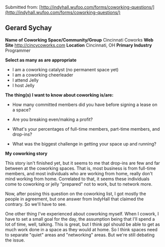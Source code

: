 Submitted from: [http://indyhall.wufoo.com/forms/coworking-questions/](http://indyhall.wufoo.com/forms/coworking-questions/)

## Gerard Sychay

**Name of Coworking Space/Community/Group** Cincinnati Coworks
**Web Site** http://cincycoworks.com
**Location** Cincinnati, OH
**Primary Industry** Programmer

**Select as many as are appropriate**

* I am a coworking catalyst (no permanent space yet)
* I am a coworking cheerleader
* I attend Jelly
* I host Jelly

**The thing(s) I want to know about coworking is/are:**

* How many committed members did you have before signing a lease on a space?

* Are you breaking even/making a profit?

* What's your percentages of full-time members, part-time members, and drop-ins?

* What was the biggest challenge in getting your space up and running?

**My coworking story**

This story isn't finished yet, but it seems to me that drop-ins are few and far between at the coworking spaces. That is, most business is from full-time members, and most individuals who are working from home, really don't mind working from home. Correlated to that, it seems these individuals come to coworking or jelly "prepared" not to work, but to network more.

Now, after posing this question on the coworking list, I got mostly the people in agreement, but one answer from IndyHall that claimed the contrary. So we'll have to see.

One other thing I've experienced about coworking myself. When I cowork, I have to set a small goal for the day, the assumption being that I'll spend a lot of time, well, talking. This is great, but I think ppl should be able to get as much work done in a space as they would at home. So I think spaces need to separate "quiet" areas and "networking" areas. But we're still debating the issue.